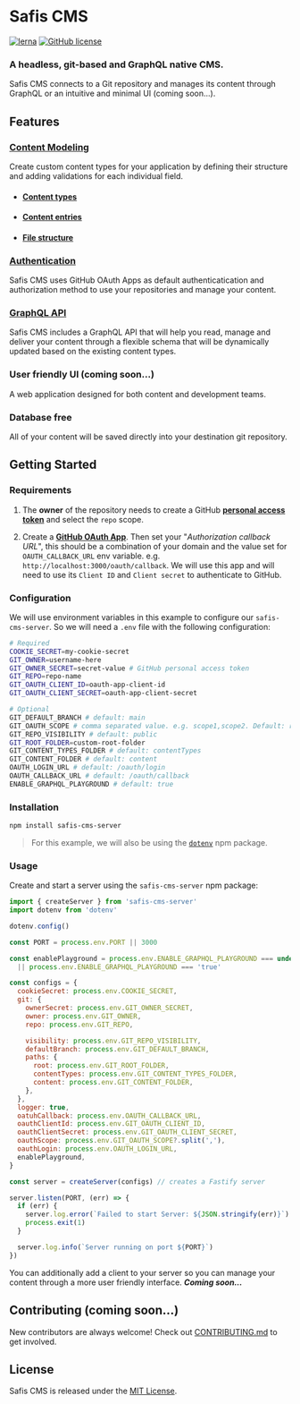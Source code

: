 # Safis CMS


[![lerna](https://img.shields.io/badge/maintained%20with-lerna-cc00ff.svg)](https://lerna.js.org/)  [![GitHub license](https://img.shields.io/badge/license-MIT-blue.svg)](https://github.com/safistech/safis-cms/blob/master/LICENSE)

### A headless, git-based and GraphQL native CMS.

Safis CMS connects to a Git repository and manages its content through GraphQL or an intuitive and minimal UI (coming soon...).

## Features

### [Content Modeling](/docs/content-modeling.md)
Create custom content types for your application by defining their structure and adding validations for each individual field.

- #### [Content types](/docs/content-modeling.md#content-types)

- #### [Content entries](/docs/content-modeling.md#content-entries)

- #### [File structure](/docs/content-modeling.md#file-structure)

### [Authentication](/docs/authentication.md)
Safis CMS uses GitHub OAuth Apps as default authenticatication and authorization method to use your repositories and manage your content.

### [GraphQL API](/docs/graphql.md)
Safis CMS includes a GraphQL API that will help you read, manage and deliver your content through a flexible schema that will be dynamically updated based on the existing content types.

### User friendly UI (coming soon...)
A web application designed for both content and development teams.

### Database free
All of your content will be saved directly into your destination git repository.

## Getting Started

### Requirements

1. The **owner** of the repository needs to create a GitHub **[personal access token](https://docs.github.com/en/github/authenticating-to-github/creating-a-personal-access-token)** and select the `repo` scope.

2. Create a **[GitHub OAuth App](https://docs.github.com/en/developers/apps/creating-an-oauth-app)**.
  Then set your "*Authorization callback URL*", this should be a combination of your domain and the value set for `OAUTH_CALLBACK_URL` env variable. e.g. `http://localhost:3000/oauth/callback`. We will use this app and will need to use its `Client ID` and `Client secret` to authenticate to GitHub.

### Configuration
We will use environment variables in this example to configure our `safis-cms-server`. So we will need a `.env` file with the following configuration:

```bash
# Required
COOKIE_SECRET=my-cookie-secret
GIT_OWNER=username-here
GIT_OWNER_SECRET=secret-value # GitHub personal access token
GIT_REPO=repo-name
GIT_OAUTH_CLIENT_ID=oauth-app-client-id
GIT_OAUTH_CLIENT_SECRET=oauth-app-client-secret

# Optional
GIT_DEFAULT_BRANCH # default: main
GIT_OAUTH_SCOPE # comma separated value. e.g. scope1,scope2. Default: repo, the scope for your OAuth App
GIT_REPO_VISIBILITY # default: public
GIT_ROOT_FOLDER=custom-root-folder
GIT_CONTENT_TYPES_FOLDER # default: contentTypes
GIT_CONTENT_FOLDER # default: content
OAUTH_LOGIN_URL # default: /oauth/login
OAUTH_CALLBACK_URL # default: /oauth/callback
ENABLE_GRAPHQL_PLAYGROUND # default: true
```

### Installation
```bash
npm install safis-cms-server
```

> For this example, we will also be using the [`dotenv`](https://github.com/motdotla/dotenv) npm package.

### Usage
Create and start a server using the `safis-cms-server` npm package:

```js
import { createServer } from 'safis-cms-server'
import dotenv from 'dotenv'

dotenv.config()

const PORT = process.env.PORT || 3000

const enablePlayground = process.env.ENABLE_GRAPHQL_PLAYGROUND === undefined
  || process.env.ENABLE_GRAPHQL_PLAYGROUND === 'true'

const configs = {
  cookieSecret: process.env.COOKIE_SECRET,
  git: {
    ownerSecret: process.env.GIT_OWNER_SECRET,
    owner: process.env.GIT_OWNER,
    repo: process.env.GIT_REPO,

    visibility: process.env.GIT_REPO_VISIBILITY,
    defaultBranch: process.env.GIT_DEFAULT_BRANCH,
    paths: {
      root: process.env.GIT_ROOT_FOLDER,
      contentTypes: process.env.GIT_CONTENT_TYPES_FOLDER,
      content: process.env.GIT_CONTENT_FOLDER,
    },
  },
  logger: true,
  oatuhCallback: process.env.OAUTH_CALLBACK_URL,
  oauthClientId: process.env.GIT_OAUTH_CLIENT_ID,
  oauthClientSecret: process.env.GIT_OAUTH_CLIENT_SECRET,
  oauthScope: process.env.GIT_OAUTH_SCOPE?.split(','),
  oauthLogin: process.env.OAUTH_LOGIN_URL,
  enablePlayground,
}

const server = createServer(configs) // creates a Fastify server

server.listen(PORT, (err) => {
  if (err) {
    server.log.error(`Failed to start Server: ${JSON.stringify(err)}`)
    process.exit(1)
  }

  server.log.info(`Server running on port ${PORT}`)
})
```

You can additionally add a client to your server so you can manage your content through a more user friendly interface. ***Coming soon...***

## Contributing (coming soon...)
New contributors are always welcome! Check out [CONTRIBUTING.md](/docs/CONTRIBUTING.md) to get involved.

<!-- ## Change Log
This project adheres to Semantic Versioning. Every release is documented on the Github Releases page. -->

## License
Safis CMS is released under the [MIT License](/LICENSE).
<!--  Please make sure you understand its implications and guarantees. -->